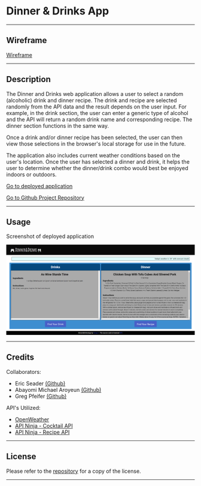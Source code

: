 # Dinner & Drinks App
---

## Wireframe

[Wireframe](https://docs.google.com/drawings/d/10a2aThcjcr6mHohkEe_edts4st25mbduA4G8PNJ0NYU/edit?usp=sharing)

---

## Description

The Dinner and Drinks web application allows a user to select a random (alcoholic) drink and dinner recipe. The drink and recipe are selected randomly from the API data and the result depends on the user input. For example, in the drink section, the user can enter a generic type of alcohol and the API will return a random drink name and corresponding recipe. The dinner section functions in the same way.

Once a drink and/or dinner recipe has been selected, the user can then view those selections in the browser's local storage for use in the future. 

The application also includes current weather conditions based on the user's location. Once the user has selected a dinner and drink, it helps the user to determine whether the dinner/drink combo would best be enjoyed indoors or outdoors.

[Go to deployed application](https://ejseader.github.io/dinner-and-drinks-app)

[Go to Github Project Repository](https://github.com/ejseader/dinner-and-drinks-app)

---

## Usage

Screenshot of deployed application

![Screenshot of deployed application](img/dinneranddrinksapp.png)

---

## Credits

Collaborators:

- Eric Seader [(Github)](https://github.com/ejseader)
- Abayomi Michael Aroyeun [(Github)](https://github.com/AbayomiAroyeun)
- Greg Pfeifer [(Github)](https://github.com/greg-pfeifer)


API's Utilized:

- [OpenWeather](https://openweathermap.org/api)
- [API Ninja - Cocktail API](https://api-ninjas.com/api/cocktail)
- [API Ninja - Recipe API](https://api-ninjas.com/api/recipe)

---

## License

Please refer to the [repository](https://github.com/ejseader/dinner-and-drinks-app) for a copy of the license.

---
